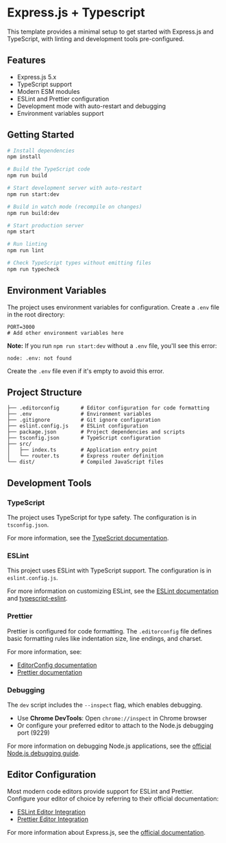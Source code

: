 # Express.js + Typescript

This template provides a minimal setup to get started with Express.js and TypeScript, with linting and development tools pre-configured.

## Features

- Express.js 5.x
- TypeScript support
- Modern ESM modules
- ESLint and Prettier configuration
- Development mode with auto-restart and debugging
- Environment variables support

## Getting Started

```bash
# Install dependencies
npm install

# Build the TypeScript code
npm run build

# Start development server with auto-restart
npm run start:dev

# Build in watch mode (recompile on changes)
npm run build:dev

# Start production server
npm start

# Run linting
npm run lint

# Check TypeScript types without emitting files
npm run typecheck
```

## Environment Variables

The project uses environment variables for configuration. Create a `.env` file in the root directory:

```
PORT=3000
# Add other environment variables here
```

**Note:** If you run `npm run start:dev` without a `.env` file, you'll see this error:

```
node: .env: not found
```

Create the `.env` file even if it's empty to avoid this error.

## Project Structure

```
├── .editorconfig       # Editor configuration for code formatting
├── .env                # Environment variables
├── .gitignore          # Git ignore configuration
├── eslint.config.js    # ESLint configuration
├── package.json        # Project dependencies and scripts
├── tsconfig.json       # TypeScript configuration
├── src/
│   ├── index.ts        # Application entry point
│   └── router.ts       # Express router definition
└── dist/               # Compiled JavaScript files
```

## Development Tools

### TypeScript

The project uses TypeScript for type safety. The configuration is in `tsconfig.json`.

For more information, see the [TypeScript documentation](https://www.typescriptlang.org/docs/).

### ESLint

This project uses ESLint with TypeScript support. The configuration is in `eslint.config.js`.

For more information on customizing ESLint, see the [ESLint documentation](https://eslint.org/docs/latest/) and [typescript-eslint](https://typescript-eslint.io/getting-started/).

### Prettier

Prettier is configured for code formatting. The `.editorconfig` file defines basic formatting rules like indentation size, line endings, and charset.

For more information, see:

- [EditorConfig documentation](https://editorconfig.org/)
- [Prettier documentation](https://prettier.io/docs/)

### Debugging

The `dev` script includes the `--inspect` flag, which enables debugging.

- Use **Chrome DevTools**: Open `chrome://inspect` in Chrome browser
- Or configure your preferred editor to attach to the Node.js debugging port (9229)

For more information on debugging Node.js applications, see the [official Node.js debugging guide](https://nodejs.org/en/learn/getting-started/debugging).

## Editor Configuration

Most modern code editors provide support for ESLint and Prettier. Configure your editor of choice by referring to their official documentation:

- [ESLint Editor Integration](https://eslint.org/docs/latest/use/integrations#editors)
- [Prettier Editor Integration](https://prettier.io/docs/en/editors.html)

For more information about Express.js, see the [official documentation](https://expressjs.com/).
